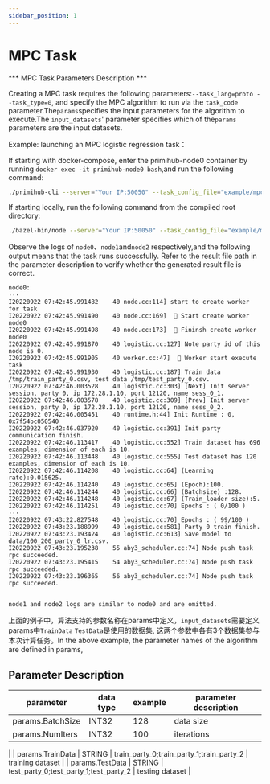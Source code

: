 ```yaml
---
sidebar_position: 1
---
```



# MPC Task

*** MPC Task Parameters Description ***

Creating a MPC task requires the following parameters:`--task_lang=proto --task_type=0`, and specify the MPC algorithm to run via the `task_code` parameter.The`params`specifies the input parameters for the algorithm to execute.The `input_datasets`' parameter specifies which of the`params` parameters are the input datasets.

Example: launching an MPC logistic regression task：

If starting with docker-compose, enter the primihub-node0 container by running `docker exec -it primihub-node0 bash`,and run the following command:

```bash
./primihub-cli --server="Your IP:50050" --task_config_file="example/mpc_lr_task_conf.json"
```

If starting locally, run the following command from the compiled root directory:

```bash
./bazel-bin/node --server="Your IP:50050" --task_config_file="example/mpc_lr_task_conf.json"
```
Observe the logs of `node0`、`node1`and`node2` respectively,and the following output means that the task runs successfully. Refer to the result file path in the parameter description to verify whether the generated result file is correct.

```
node0:
···
I20220922 07:42:45.991482    40 node.cc:114] start to create worker for task
I20220922 07:42:45.991490    40 node.cc:169]  🤖️ Start create worker node0
I20220922 07:42:45.991498    40 node.cc:173]  🤖️ Fininsh create worker node0
I20220922 07:42:45.991870    40 logistic.cc:127] Note party id of this node is 0.
I20220922 07:42:45.991905    40 worker.cc:47]  🚀 Worker start execute task
I20220922 07:42:45.991930    40 logistic.cc:187] Train data /tmp/train_party_0.csv, test data /tmp/test_party_0.csv.
I20220922 07:42:46.003528    40 logistic.cc:303] [Next] Init server session, party 0, ip 172.28.1.10, port 12120, name sess_0_1.
I20220922 07:42:46.003578    40 logistic.cc:309] [Prev] Init server session, party 0, ip 172.28.1.10, port 12120, name sess_0_2.
I20220922 07:42:46.005451    40 runtime.h:44] Init Runtime : 0, 0x7f54bc050540
I20220922 07:42:46.037920    40 logistic.cc:391] Init party communication finish.
I20220922 07:42:46.113417    40 logistic.cc:552] Train dataset has 696 examples, dimension of each is 10.
I20220922 07:42:46.113448    40 logistic.cc:555] Test dataset has 120 examples, dimension of each is 10.
I20220922 07:42:46.114208    40 logistic.cc:64] (Learning rate):0.015625.
I20220922 07:42:46.114240    40 logistic.cc:65] (Epoch):100.
I20220922 07:42:46.114244    40 logistic.cc:66] (Batchsize) :128.
I20220922 07:42:46.114248    40 logistic.cc:67] (Train_loader size):5.
I20220922 07:42:46.114251    40 logistic.cc:70] Epochs : ( 0/100 )
···
I20220922 07:43:22.827548    40 logistic.cc:70] Epochs : ( 99/100 )
I20220922 07:43:23.188999    40 logistic.cc:581] Party 0 train finish.
I20220922 07:43:23.193424    40 logistic.cc:613] Save model to data/100_200_party_0_lr.csv.
I20220922 07:43:23.195238    55 aby3_scheduler.cc:74] Node push task rpc succeeded.
I20220922 07:43:23.195415    54 aby3_scheduler.cc:74] Node push task rpc succeeded.
I20220922 07:43:23.196365    56 aby3_scheduler.cc:74] Node push task rpc succeeded.


node1 and node2 logs are similar to node0 and are omitted.
```

上面的例子中，算法支持的参数名称在params中定义，`input_datasets`需要定义params中`TrainData` `TestData`是使用的数据集, 这两个参数中各有3个数据集参与本次计算任务。In the above example, the parameter names of the algorithm are defined in params,

## Parameter Description

| parameter| data type | example | parameter description
| ---- | ---- | ---- | ---- |
| params.BatchSize | INT32 | 128 | data size |
| params.NumIters | INT32 | 100 | iterations
 |
| params.TrainData | STRING | train_party_0;train_party_1;train_party_2 | training dataset |
| params.TestData | STRING | test_party_0;test_party_1;test_party_2 | testing dataset |


